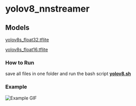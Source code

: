 # yolov8_nnstreamer

## Models
[yolov8s_float32.tflite](https://drive.google.com/file/d/1boajjaHiMLT-PWuWoA9-R322iFVbvd99/view?usp=sharing)

[yolov8s_float16.tflite](https://drive.google.com/file/d/1Y_PfBacbMruM2_Rn3d43JMnVN1Y86taR/view?usp=sharing)

### How to Run
save all files in one folder and run the bash script [**yolov8.sh**](yolov8.sh)

### Example
![Example GIF](output.gif)
